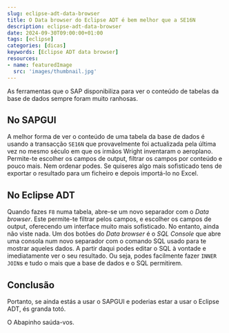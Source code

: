 ```yaml
---
slug: eclipse-adt-data-browser
title: O Data browser do Eclipse ADT é bem melhor que a SE16N
description: eclipse-adt-data-browser
date: 2024-09-30T09:00:00+01:00
tags: [eclipse]
categories: [dicas]
keywords: [Eclipse ADT data browser]
resources:
- name: featuredImage
  src: 'images/thumbnail.jpg'
---
```


As ferramentas que o SAP disponibiliza para ver o conteúdo de tabelas da base de dados sempre foram muito ranhosas.

<!--more-->

## No SAPGUI

A melhor forma de ver o conteúdo de uma tabela da base de dados é usando a transacção `SE16N` que provavelmente foi actualizada pela última vez no mesmo século em que os irmãos Wright inventaram o aeroplano. Permite-te escolher os campos de output, filtrar os campos por conteúdo e pouco mais. Nem ordenar podes. Se quiseres algo mais sofisticado tens de exportar o resultado para um ficheiro e depois importá-lo no Excel.

## No Eclipse ADT

Quando fazes `F8` numa tabela, abre-se um novo separador com o _Data browser_. Este permite-te filtrar pelos campos, e escolher os campos de output, oferecendo um interface muito mais sofisticado. No entanto, ainda não viste nada. Um dos botões do _Data browser_ é o _SQL Console_ que abre uma consola num novo separador com o comando SQL usado para te mostrar aqueles dados. A partir daqui podes editar o SQL à vontade e imediatamente ver o seu resultado. Ou seja, podes facilmente fazer `INNER JOIN`s e tudo o mais que a base de dados e o SQL permitirem.

## Conclusão

Portanto, se ainda estás a usar o SAPGUI e poderias estar a usar o Eclipse ADT, és granda totó.

O Abapinho saúda-vos.

